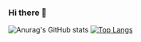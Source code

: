 ### Hi there 👋
![Anurag's GitHub stats](https://github-readme-stats.vercel.app/api?username=jacemoonie&count_private=true&theme=panda)
[![Top Langs](https://github-readme-stats.vercel.app/api/top-langs/?username=jacemoonie&theme=panda&layout=compact)](https://github.com/jacemoonie/github-readme-stats)
<!--
**jacemoonie/jacemoonie** is a ✨ _special_ ✨ repository because its `README.md` (this file) appears on your GitHub profile.

Here are some ideas to get you started:

- 🔭 I’m currently working on ...
- 🌱 I’m currently learning ...
- 👯 I’m looking to collaborate on ...
- 🤔 I’m looking for help with ...
- 💬 Ask me about ...
- 📫 How to reach me: ...
- 😄 Pronouns: ...
- ⚡ Fun fact: ...
-->
